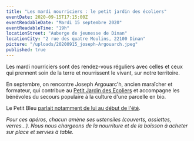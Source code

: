 ```yaml
---
title: "Les mardi nourriciers : le petit jardin des écoliers"
eventDate: 2020-09-15T17:15:00Z
eventReadableDate: "Mardi 15 septembre 2020"
eventReadableTime: "19h"
locationStreet: "Auberge de jeunesse de Dinan"
locationCity: "2 rue des quatre Moulins, 22100 Dinan"
picture: "/uploads/20200915_joseph-Argouarch.jpeg"
published: true
---
```


Les mardi nourriciers sont des rendez-vous réguliers avec celles et ceux qui prennent soin de la terre et nourrissent le vivant, sur notre territoire.

En septembre, on rencontre Joseph Argouarc'h, ancien maraîcher et formateur, qui contribue au [Petit Jardin des Ecoliers](https://petit-jardin-ecolier.org/) et accompagne les bénévoles du secours populaire à la culture d'une parcelle en bio.

<!--more-->

Le Petit Bleu [parlait notamment de lui au début de l'été](https://actu.fr/bretagne/corseul_22048/a-dinan-les-beneficiaires-du-secours-populaire-mangent-les-legumes-qu-ils-cultivent_34481818.html).

*Pour ces apéros, chacun amène ses ustensiles (couverts, assiettes, verres...).
Nous nous chargeons de la nourriture et de la boisson à acheter sur place et servies à table.*